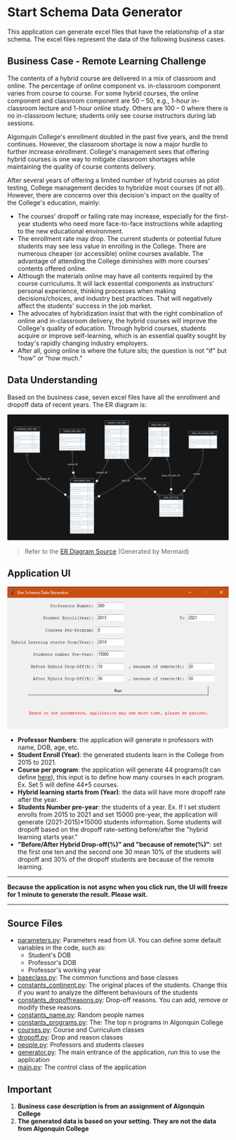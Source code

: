 # Start Schema Data Generator

This application can generate excel files that have the relationship of a star schema. The excel files represent the data of the following business cases.

## Business Case - Remote Learning Challenge

The contents of a hybrid course are delivered in a mix of classroom and online. The percentage of online component vs. in-classroom component varies from course to course. For some hybrid courses, the online component and classroom component are 50 – 50, e.g., 1-hour in-classroom lecture and 1-hour online study. Others are 100 – 0 where there is no in-classroom lecture; students only see course instructors during lab sessions.

Algonquin College's enrollment doubled in the past five years, and the trend continues. However, the classroom shortage is now a major hurdle to further increase enrollment. College's management sees that offering hybrid courses is one way to mitigate classroom shortages while maintaining the quality of course contents delivery.

After several years of offering a limited number of hybrid courses as pilot testing, College management decides to hybridize most courses (if not all). However, there are concerns over this decision's impact on the quality of the College's education, mainly:

- The courses' dropoff or failing rate may increase, especially for the first-year students who need more face-to-face instructions while adapting to the new educational environment.
- The enrollment rate may drop. The current students or potential future students may see less value in enrolling in the College. There are numerous cheaper (or accessible) online courses available. The advantage of attending the College diminishes with more courses' contents offered online.
- Although the materials online may have all contents required by the course curriculums. It will lack essential components as instructors' personal experience, thinking processes when making decisions/choices, and industry best practices. That will negatively affect the students' success in the job market.
- The advocates of hybridization insist that with the right combination of online and in-classroom delivery, the hybrid courses will improve the College's quality of education. Through hybrid courses, students acquire or improve self-learning, which is an essential quality sought by today's rapidly changing industry employers.
- After all, going online is where the future sits; the question is not "if" but "how" or "how much."

## Data Understanding

Based on the business case, seven excel files have all the enrollment and dropoff data of recent years. The ER diagram is:

![ER Diagram](./docs/erd.png)

> Refer to the [ER Diagram Source](./docs/ER_Diagram.md) (Generated by Mermaid)

## Application UI

![Application GUI](./docs/application.png)

- **Professor Numbers**: the application will generate n professors with name, DOB, age, etc.
- **Student Enroll (Year)**: the generated students learn in the College from 2015 to 2021.
- **Course per program**: the application will generate 44 programs(It can define [here](./src/constants_programs.py)), this input is to define how many courses in each program. Ex. Set 5 will define 44*5 courses.
- **Hybrid learning starts from (Year)**: the data will have more dropoff rate after the year.
- **Students Number pre-year**: the students of a year. Ex. If I set student enrolls from 2015 to 2021 and set 15000 pre-year, the application will generate (2021-2015)*15000 students information. Some students will dropoff based on the dropoff rate-setting before/after the "hybrid learning starts year."
- **"Before/After Hybrid Drop-off(%)" and "because of remote(%)"**: set the first one ten and the second one 30 mean 10% of the students will dropoff and 30% of the dropoff students are because of the remote learning.

---

**Because the application is not async when you click run, the UI will freeze for 1 minute to generate the result. Please wait.**

---

## Source Files

- [parameters.py](.src/parameters.py): Parameters read from UI. You can define some default variables in the code, such as:
  - Student's DOB
  - Professor's DOB
  - Professor's working year
- [baseclass.py](./src/baseclass.py): The common functions and base classes
- [constants_continent.py](./src/constants_continent.py): The original places of the students. Change this if you want to analyze the different behaviours of the students
- [constants_dropoffreasons.py](.src/): Drop-off reasons. You can add, remove or modify these reasons.
- [constants_name.py](.src/constants_name.py): Random people names
- [constants_programs.py](.src/constants_programs.py): The: The top n programs in Algonquin College
- [courses.py](.src/courses.py): Course and Curriculum classes
- [dropoff.py](.src/dropoff.py): Drop and reason classes
- [people.py](.src/people.py): Professors and students classes
- [generator.py](.src/generator.py): The main entrance of the application, run this to use the application
- [main.py](.src/main.py): The control class of the application

## Important

1. **Business case description is from an assignment of Algonquin College**
2. **The generated data is based on your setting. They are not the data from Algonquin College**

